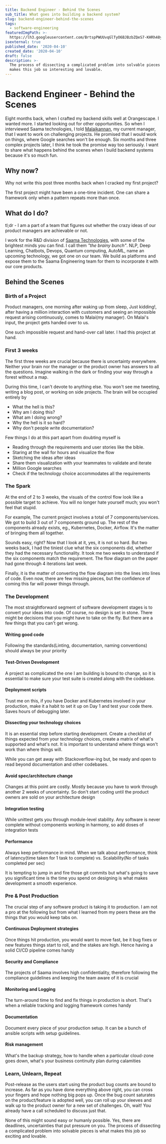 ```yaml
---
title: Backend Engineer - Behind the Scenes
sub_title: What goes into building a backend system?
slug: backend-engineer-behind-the-scenes
tags:
  - software-engineering
featuredImgPath: >-
  https://lh3.googleusercontent.com/BrtspPWUUvqGlTyO6BJBzbZQeS7-KHRh48y5-8aD62Hk5t0Ab2CR8AeIYlfhEo-XUq3QmyeHbXnyVih_K0OrIuG2wyNfc8CcuFzG5odWUIyGLtJrbnb0UTTYUV1U1hqLcn4cJNwUPhU=w857-h643-no
isexternal: true
published_date: '2020-04-10'
created_date: '2020-04-10'
draft: false
description: >-
  The process of dissecting a complicated problem into solvable pieces is what
  makes this job so interesting and lovable.
---
```


# Backend Engineer - Behind the Scenes

Eight months back, when I crafted my backend skills well at Orangescape. I wanted more. I started looking out for other opportunities. So when I interviewed Saama technologies, I told [Malaikannan](https://www.linkedin.com/in/malaikannan/), my current manager, that I want to work on challenging projects. He promised that I would work on things, where Google searches won't be enough. Six months and three complex projects later, I think he took the promise way too seriously. I want to share what happens behind the scenes when I build backend systems because it's so much fun.

## Why now?

Why not write this post three months back when I cracked my first project?

The first project might have been a one-time incident. One can share a framework only when a pattern repeats more than once.

## What do I do?

tl;dr - I am a part of a team that figures out whether the crazy ideas of our product managers are achievable or not.

I work for the R\&D division of [Saama Technologies](https://www.saama.com/), with some of the brightest minds you can find. I call them _"the brainy bunch"_. NLP, Deep Learning, Chatbots, Devops, Quantum computing, AutoML, name an upcoming technology, we got one on our team. We build as platforms and expose them to the Saama Engineering team for them to incorporate it with our core products.

## Behind the Scenes

### Birth of a Project

Product managers, one morning after waking up from sleep, Just kidding!, after having a million interaction with customers and seeing an impossible request arising continuously, comes to Malai(my manager). On Malai's input, the project gets handed over to us.

One such impossible request and hand-over call later. I had this project at hand.

### First 3 weeks

The first three weeks are crucial because there is uncertainty everywhere. Neither your brain nor the manager or the product owner has answers to all the questions. Imagine walking in the dark or finding your way through a forest without a map.

During this time, I can't devote to anything else. You won't see me tweeting, writing a blog post, or working on side projects. The brain will be occupied entirely by

* What the hell is this?
* Why am I doing this?
* What am I doing wrong?
* Why the hell is it so hard?
* Why don't people write documentation?

Few things I do at this part apart from doubting myself is

* Reading through the requirements and user stories like the bible.
* Staring at the wall for hours and visualize the flow
* Sketching the ideas after ideas
* Share them visualization with your teammates to validate and iterate
* Million Google searches
* Check if the technology choice accommodates all the requirements

### The Spark

At the end of 2 to 3 weeks, the visuals of the control flow look like a possible target to achieve. You will no longer hate yourself much; you won't feel that stupid.

For example, The current project involves a total of 7 components/services. We got to build 3 out of 7 components ground up. The rest of the components already exists, eg., Kubernetes, Docker, Airflow. It's the matter of bringing them all together.

Sounds easy, right? Now that I look at it, yes, it is not so hard. But two weeks back, I had the tiniest clue what the six components did, whether they had the necessary functionality. It took me two weeks to understand if the six components match the requirement. The flow diagram on the paper had gone through 4 iterations last week.

Finally, it is the matter of converting the flow diagram into the lines into lines of code. Even now, there are few missing pieces, but the confidence of coming this far will power things through.

### The Development

The most straightforward segment of software development stages is to convert your ideas into code. Of course, no design is set in stone. There might be decisions that you might have to take on the fly. But there are a few things that you can't get wrong.

#### Writing good code

Following the standards(Linting, documentation, naming conventions) should always be your priority

#### Test-Driven Development

A project as complicated the one I am building is bound to change, so it is essential to make sure your test suite is created along with the codebase.

#### Deployment scripts

Trust me on this, if you have Docker and Kubernetes involved in your production, make it a habit to set it up on Day 1 and test your code there. Saves hours of debugging later.

#### Dissecting your technology choices

It is an essential step before starting development. Create a checklist of things expected from your technology choices, create a matrix of what's supported and what's not. It is important to understand where things won't work than where things will.

While you can get away with Stackoverflow-ing but, be ready and open to read beyond documentation and other codebases.

#### Avoid spec/architecture change

Changes at this point are costly. Mostly because you have to work through another 2 weeks of uncertainty. So don't start coding until the product owners are sold on your architecture design

#### Integration testing

While unittest gets you through module-level stability. Any software is never complete without components working in harmony, so add doses of integration tests

#### Performance

Always keep performance in mind. When we talk about performance, think of latency(time taken for 1 task to complete) vs. Scalability(No of tasks completed per sec)

It is tempting to jump in and fire those git commits but what's going to save you significant time is the time you spend on designing is what makes development a smooth experience.

### Pre & Post Production

The crucial step of any software product is taking it to production. I am not a pro at the following but from what I learned from my peers these are the things that you would keep tabs on.

#### Continuous Deployment strategies

Once things hit production, you would want to move fast, be it bug fixes or new features things start to roll, and the stakes are high. Hence having a solid CI/CD pipeline comes handy

#### Security and Compliance

The projects of Saama involves high confidentiality, therefore following the compliance guidelines and keeping the team aware of it is crucial

#### Monitoring and Logging

The turn-around time to find and fix things in production is short. That's when a reliable tracking and logging framework comes handy

#### Documentation

Document every piece of your production setup. It can be a bunch of ansible scripts with setup guidelines.

#### Risk management

What's the backup strategy, how to handle when a particular cloud-zone goes down, what's your business continuity plan during calamities

### Learn, Unlearn, Repeat

Post-release as the users start using the product bug counts are bound to increase. As far as you have done everything above right, you can cross your fingers and hope nothing big pops up. Once the bug count saturates on the product/feature is adopted well, you can roll up your sleeves and walk up to the product owner for a new set of challenges. Oh, wait! You already have a call scheduled to discuss just that.

None of this might sound easy or humanly possible. Yes, there are deadlines, uncertainties that put pressure on you. The process of dissecting a complicated problem into solvable pieces is what makes this job so exciting and lovable.
